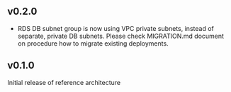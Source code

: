 ## v0.2.0
- RDS DB subnet group is now using VPC private subnets, instead of
separate, private DB subnets. Please check MIGRATION.md document
on procedure how to migrate existing deployments.

## v0.1.0
Initial release of reference architecture
